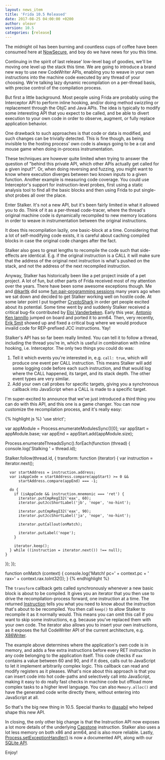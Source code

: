 ```yaml
---
layout: news_item
title: 'Frida 10.5 Released'
date: 2017-08-25 04:00:00 +0200
author: oleavr
version: 10.5
categories: [release]
---
```


The midnight oil has been burning and countless cups of coffee have been
consumed here at [NowSecure][], and boy do we have news for you this time.

Continuing in the spirit of last release' low-level bag of goodies, we'll be
moving one level up the stack this time. We are going to introduce a brand new
way to use new CodeWriter APIs, enabling you to weave in your own instructions
into the machine code executed by any thread of your choosing. We're talking
lazy dynamic recompilation on a per-thread basis, with precise control of the
compilation process.

But first a little background. Most people using Frida are probably using the
Interceptor API to perform inline hooking, and/or doing method swizzling or
replacement through the ObjC and Java APIs. The idea is typically to modify
some interesting API that you expect to be called, and be able to divert
execution to your own code in order to observe, augment, or fully replace
application behavior.

One drawback to such approaches is that code or data is modified, and such
changes can be trivially detected. This is fine though, as being invisible to
the hosting process' own code is always going to be a cat and mouse game when
doing in-process instrumentation.

These techniques are however quite limited when trying to answer the question
of "behind this private API, which other APIs actually get called for a given
input?". Or, when doing reversing and fuzzing, you might want to know where
execution diverges between two known inputs to a given function. Another example
is measuring code coverage. You could use Interceptor's support for
instruction-level probes, first using a static analysis tool to find all the
basic blocks and then using Frida to put single-shot probes all over the place.

Enter Stalker. It's not a new API, but it's been fairly limited in what it
allowed you to do. Think of it as a per-thread code-tracer, where the thread's
original machine code is dynamically recompiled to new memory locations in
order to weave in instrumentation between the original instructions.

It does this recompilation lazily, one basic-block at a time. Considering that
a lot of self-modifying code exists, it is careful about caching compiled blocks
in case the original code changes after the fact.

Stalker also goes to great lengths to recompile the code such that
side-effects are identical. E.g. if the original instruction is a CALL it will
make sure that the address of the original next instruction is what's pushed on
the stack, and not the address of the next recompiled instruction.

Anyway, Stalker has historically been like a pet project inside of a pet
project. A lot of fun, but other parts of Frida received most of my attention
over the years. There have been some awesome exceptions though. Me and
[@karltk][] did some [fun pair-programming sessions][] many years ago when we
sat down and decided to get Stalker working well on hostile code. At some
later point I put together [CryptoShark][] in order get people excited about its
potential. Some time went by and suddenly Stalker received a critical bug-fix
contributed by [Eloi Vanderbeken]. Early this year, [Antonio Ken Iannillo][]
jumped on board and ported it to arm64. Then, very recently, [Erik Smit][]
showed up and fixed a critical bug where we would produce invalid code for
REP-prefixed JCC instructions. Yay!

Stalker's API has so far been really limited. You can tell it to follow a
thread, including the thread you're in, which is useful in combination with
inline hooking, i.e. Interceptor. The only two things you could do was:

1. Tell it which events you're interested in, e.g. `call: true`, which will
   produce one event per CALL instruction. This means Stalker will add some
   logging code before each such instruction, and that would log where the
   CALL happened, its target, and its stack depth. The other event types are
   very similar.
2. Add your own call probes for specific targets, giving you a synchronous
   callback into JavaScript when a CALL is made to a specific target.

I'm super-excited to announce that we've just introduced a third thing you
can do with this API, and this one is a game changer. You can now customize
the recompilation process, and it's really easy:

{% highlight js %}
'use strict';

var appModule = Process.enumerateModulesSync()[0];
var appStart = appModule.base;
var appEnd = appStart.add(appModule.size);

Process.enumerateThreadsSync().forEach(function (thread) {
  console.log('Stalking ' + thread.id);

  Stalker.follow(thread.id, {
    transform: function (iterator) {
      var instruction = iterator.next();

      var startAddress = instruction.address;
      var isAppCode = startAddress.compare(appStart) >= 0 &&
          startAddress.compare(appEnd) === -1;

      do {
        if (isAppCode && instruction.mnemonic === 'ret') {
          iterator.putCmpRegI32('eax', 60);
          iterator.putJccShortLabel('jb', 'nope', 'no-hint');

          iterator.putCmpRegI32('eax', 90);
          iterator.putJccShortLabel('ja', 'nope', 'no-hint');

          iterator.putCallout(onMatch);

          iterator.putLabel('nope');
        }

        iterator.keep();
      } while ((instruction = iterator.next()) !== null);
    }
  });
});

function onMatch (context) {
  console.log('Match! pc=' + context.pc +
      ' rax=' + context.rax.toInt32());
}
{% endhighlight %}

The `transform` callback gets called synchronously whenever a new basic block
is about to be compiled. It gives you an iterator that you then use to drive
the recompilation-process forward, one instruction at a time. The returned
[Instruction][] tells you what you need to know about the instruction that's
about to be recompiled. You then call `keep()` to allow Stalker to recompile
it as it normally would. This means you can omit this call if you want to skip
some instructions, e.g. because you've replaced them with your own code. The
iterator also allows you to insert your own instructions, as it exposes the full
CodeWriter API of the current architecture, e.g. [X86Writer][].

The example above determines where the application's own code is in memory, and
adds a few extra instructions before every RET instruction in any code belonging
to the application itself. This code checks if `eax` contains a value between 60
and 90, and if it does, calls out to JavaScript to let it implement arbitrarily
complex logic. This callback can read and modify registers as it pleases.
What's nice about this approach is that you can insert code into hot code-paths
and selectively call into JavaScript, making it easy to do really fast checks in
machine code but offload more complex tasks to a higher level language. You can
also `Memory.alloc()` and have the generated code write directly there, without
entering into JavaScript at all.

So that's the big new thing in 10.5. Special thanks to [@asabil] who helped
shape this new API.

In closing, the only other big change is that the Instruction API now exposes
a lot more details of the underlying [Capstone][] instruction. Stalker also
uses a lot less memory on both x86 and arm64, and is also more reliable. Lastly,
[Process.setExceptionHandler()][] is now a documented API, along with our
[SQLite API][].

Enjoy!

[NowSecure]: https://www.nowsecure.com/
[@asabil]: https://twitter.com/asabil
[@karltk]: https://twitter.com/karltk
[fun pair-programming sessions]: http://blog.kalleberg.org/post/833101026/live-x86-code-instrumentation-with-frida
[CryptoShark]: https://www.youtube.com/watch?v=hzDsxtcRavY
[Eloi Vanderbeken]: https://twitter.com/elvanderb
[Antonio Ken Iannillo]: https://twitter.com/AKIannillo
[Erik Smit]: https://github.com/erik-smit
[Instruction]: /docs/javascript-api/#instruction
[X86Writer]: /docs/javascript-api/#x86writer
[Capstone]: http://www.capstone-engine.org/
[Process.setExceptionHandler()]: /docs/javascript-api/#process
[SQLite API]: https://www.frida.re/docs/javascript-api/#sqlitedatabase
